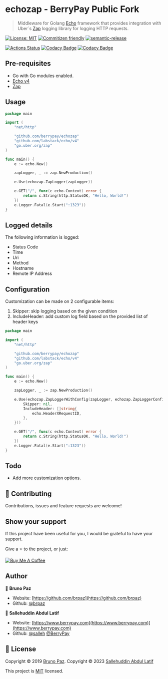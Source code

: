 
# echozap - BerryPay Public Fork

> Middleware for Golang [Echo](https://echo.labstack.com/) framework that provides integration with Uber´s [Zap](https://github.com/uber-go/zap)  logging library for logging HTTP requests.

[![License: MIT](https://img.shields.io/badge/License-MIT-yellow.svg?style=for-the-badge)](LICENSE)
[![Commitizen friendly](https://img.shields.io/badge/commitizen-friendly-brightgreen.svg?style=for-the-badge)](http://commitizen.github.io/cz-cli/)
[![semantic-release](https://img.shields.io/badge/%20%20%F0%9F%93%A6%F0%9F%9A%80-semantic--release-e10079.svg?style=for-the-badge)](https://github.com/semantic-release/semantic-release?style=for-the-badge)

[![Actions Status](https://github.com/brpaz/echozap/workflows/CI/badge.svg?style=for-the-badge)](https://github.com/brpaz/echozap/actions)
[![Codacy Badge](https://api.codacy.com/project/badge/Grade/99c5875d156440c0b861dad80c76c01f)](https://www.codacy.com/manual/brpaz/echozap?utm_source=github.com&amp;utm_medium=referral&amp;utm_content=brpaz/echozap&amp;utm_campaign=Badge_Grade)
[![Codacy Badge](https://api.codacy.com/project/badge/Coverage/99c5875d156440c0b861dad80c76c01f)](https://www.codacy.com/manual/brpaz/echozap?utm_source=github.com&utm_medium=referral&utm_content=brpaz/echozap&utm_campaign=Badge_Coverage)

## Pre-requisites

*  Go with Go modules enabled.
*  [Echo v4](https://echo.labstack.com/)
*  [Zap](https://github.com/uber-go/zap)

## Usage

```go
package main

import (
	"net/http"

	"github.com/berrypay/echozap"
	"github.com/labstack/echo/v4"
	"go.uber.org/zap"
)

func main() {
	e := echo.New()

	zapLogger, _ := zap.NewProduction()

	e.Use(echozap.ZapLogger(zapLogger))

	e.GET("/", func(c echo.Context) error {
		return c.String(http.StatusOK, "Hello, World!")
	})
	e.Logger.Fatal(e.Start(":1323"))
}
```

## Logged details

The following information is logged:

*  Status Code
*  Time
*  Uri
*  Method
*  Hostname
*  Remote IP Address

## Configuration

Customization can be made on 2 configurable items:

1. Skipper: skip logging based on the given condition
2. IncludeHeader: add custom log field based on the provided list of header keys

```go
package main

import (
	"net/http"

	"github.com/berrypay/echozap"
	"github.com/labstack/echo/v4"
	"go.uber.org/zap"
)

func main() {
	e := echo.New()

	zapLogger, _ := zap.NewProduction()

	e.Use(echozap.ZapLoggerWithConfig(zapLogger, echozap.ZapLoggerConfig{
        Skipper: nil,
		IncludeHeader: []string{
			echo.HeaderXRequestID,
		},
	}))

	e.GET("/", func(c echo.Context) error {
		return c.String(http.StatusOK, "Hello, World!")
	})
	e.Logger.Fatal(e.Start(":1323"))
}
```

## Todo

*  Add more customization options.

## 🤝 Contributing

Contributions, issues and feature requests are welcome!

## Show your support

If this project have been useful for you, I would be grateful to have your support.

Give a ⭐️ to the project, or just:

<a href="https://www.buymeacoffee.com/Z1Bu6asGV" target="_blank"><img src="https://www.buymeacoffee.com/assets/img/custom_images/orange_img.png" alt="Buy Me A Coffee" style="height: auto !important;width: auto !important;" ></a>

## Author

👤 **Bruno Paz**

*  Website: [https://github.com/brpaz](https://github.com/brpaz)
*  Github: [@brpaz](https://github.com/brpaz)

👤 **Sallehuddin Abdul Latif**
*  Website: [https://www.berrypay.com](https://www.berrypay.com)](https://www.berrypay.com)
*  Github: [@salleh](https://github.com/salleh) [@BerryPay](https://github.com/berrypay)

## 📝 License

Copyright © 2019 [Bruno Paz](https://github.com/brpaz).
Copyright © 2023 [Sallehuddin Abdul Latif](https://github.com/berrypay)

This project is [MIT](LICENSE) licensed.
